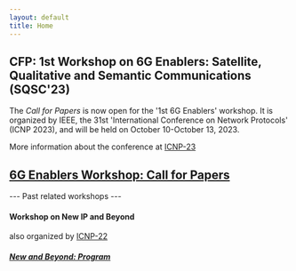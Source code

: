 ```yaml
---
layout: default
title: Home
---
```


## CFP: 1st Workshop on 6G Enablers: Satellite, Qualitative and Semantic Communications (SQSC'23)
The *Call for Papers* is now open for the '1st 6G Enablers' workshop. It is organized by IEEE, the 31st 'International Conference on Network Protocols' (ICNP 2023), and will be held on October 10-October 13, 2023.

More information about the conference at [ICNP-23](https://icnp23.cs.ucr.edu)

## [6G Enablers Workshop: Call for Papers](6GEnablers.html)



--- Past related workshops ---
#### Workshop on New IP and Beyond

also organized by [ICNP-22](https://icnp22.cs.ucr.edu)
##### [New and Beyond: Program](program.html)


